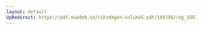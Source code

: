 ```yaml
---
layout: default
UpRedirect: https://pdf.swedeb.se/riksdagen-volumeG-pdf/199798/reg_199798/reg_199798_0282.pdf
---
```

